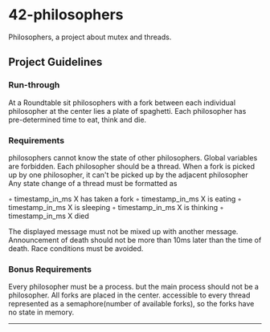 # 42-philosophers
Philosophers, a project about mutex and threads.

## Project Guidelines

### Run-through

At a Roundtable sit philosophers with a fork between each individual philosopher
at the center lies a plate of spaghetti. 
Each philosopher has pre-determined time to eat, think and die.

### Requirements

philosophers cannot know the state of other philosophers.
Global variables are forbidden.
Each philosopher should be a thread.
When a fork is picked up by one philosopher, it can't be picked up by the adjacent philosopher
Any state change of a thread must be formatted as

◦ timestamp_in_ms X has taken a fork
◦ timestamp_in_ms X is eating
◦ timestamp_in_ms X is sleeping
◦ timestamp_in_ms X is thinking
◦ timestamp_in_ms X died

The displayed message must not be mixed up with another message.
Announcement of death should not be more than 10ms later than the time of death.
Race conditions must be avoided.

### Bonus Requirements

Every philosopher must be a process. but the main process should not be a philosopher.
All forks are placed in the center. accessible to every thread
represented as a semaphore(number of available forks), so the forks have no state in memory.


-----------------------------


